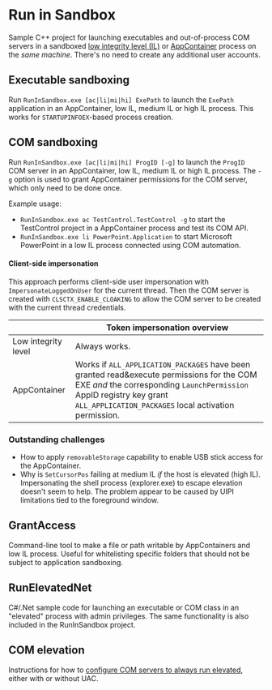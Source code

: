 # Run in Sandbox
Sample C++ project for launching executables and out-of-process COM servers in a sandboxed [low integrity level (IL)](https://docs.microsoft.com/en-us/previous-versions/dotnet/articles/bb625960(v%3dmsdn.10)) or [AppContainer](https://docs.microsoft.com/en-us/windows/desktop/secauthz/appcontainer-for-legacy-applications-) process on the *same machine*. There's no need to create any additional user accounts.

## Executable sandboxing
Run `RunInSandbox.exe [ac|li|mi|hi] ExePath` to launch the `ExePath` application in an AppContainer, low IL, medium IL or high IL process. This works for `STARTUPINFOEX`-based process creation.

## COM sandboxing
Run `RunInSandbox.exe [ac|li|mi|hi] ProgID [-g]` to launch the `ProgID` COM server in an AppContainer, low IL, medium IL or high IL process. The `-g` option is used to grant AppContainer permissions for the COM server, which only need to be done once.

Example usage:
* `RunInSandbox.exe ac TestControl.TestControl -g` to start the TestControl project in a AppContainer process and test its COM API.
* `RunInSandbox.exe li PowerPoint.Application` to start Microsoft PowerPoint in a low IL process connected using COM automation.

#### Client-side impersonation
This approach performs client-side user impersonation with `ImpersonateLoggedOnUser` for the current thread. Then the COM server is created with `CLSCTX_ENABLE_CLOAKING` to allow the COM server to be created with the current thread credentials.

| | Token impersonation overview |
|---------------------|-----------------------------------------------------------------------------|
|Low integrity level  | Always works.                                            |
|AppContainer         | Works if `ALL_APPLICATION_PACKAGES` have been granted read&execute permissions for the COM EXE _and_ the corresponding `LaunchPermission` AppID registry key grant `ALL_APPLICATION_PACKAGES` local activation permission.  |

### Outstanding challenges
* How to apply `removableStorage` capability to enable USB stick access for the AppContainer.
* Why is `SetCursorPos` failing at medium IL _if_ the host is elevated (high IL). Impersonating the shell process (explorer.exe) to escape elevation doesn't seem to help. The problem appear to be caused by UIPI limitations tied to the foreground window.


## GrantAccess
Command-line tool to make a file or path writable by AppContainers and low IL process. Useful for whitelisting specific folders that should not be subject to application sandboxing.


## RunElevatedNet
C#/.Net sample code for launching an executable or COM class in an "elevated" process with admin privileges. The same functionality is also included in the RunInSandbox project.

## COM elevation

Instructions for how to [configure COM servers to always run elevated](ComElevation.md), either with or without UAC.
